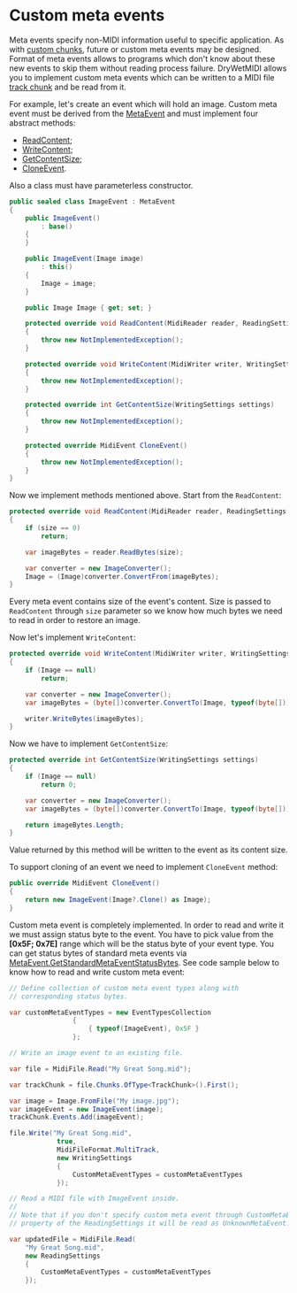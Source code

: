 ﻿---
uid: a_custom_meta_event
---

# Custom meta events

Meta events specify non-MIDI information useful to specific application. As with [custom chunks](xref:a_custom_chunk), future or custom meta events may be designed. Format of meta events allows to programs which don't know about these new events to skip them without reading process failure. DryWetMIDI allows you to implement custom meta events which can be written to a MIDI file [track chunk](xref:Melanchall.DryWetMidi.Core.TrackChunk) and be read from it.

For example, let's create an event which will hold an image. Custom meta event must be derived from the [MetaEvent](xref:Melanchall.DryWetMidi.Core.MetaEvent) and must implement four abstract methods:

* [ReadContent](xref:Melanchall.DryWetMidi.Core.MetaEvent.ReadContent(Melanchall.DryWetMidi.Core.MidiReader,Melanchall.DryWetMidi.Core.ReadingSettings,System.Int32));
* [WriteContent](xref:Melanchall.DryWetMidi.Core.MetaEvent.WriteContent(Melanchall.DryWetMidi.Core.MidiWriter,Melanchall.DryWetMidi.Core.WritingSettings));
* [GetContentSize](xref:Melanchall.DryWetMidi.Core.MetaEvent.GetContentSize(Melanchall.DryWetMidi.Core.WritingSettings));
* [CloneEvent](xref:Melanchall.DryWetMidi.Core.MidiEvent.CloneEvent).

Also a class must have parameterless constructor.

```csharp
public sealed class ImageEvent : MetaEvent
{
    public ImageEvent()
        : base()
    {
    }

    public ImageEvent(Image image)
        : this()
    {
        Image = image;
    }

    public Image Image { get; set; }

    protected override void ReadContent(MidiReader reader, ReadingSettings settings, int size)
    {
        throw new NotImplementedException();
    }

    protected override void WriteContent(MidiWriter writer, WritingSettings settings)
    {
        throw new NotImplementedException();
    }

    protected override int GetContentSize(WritingSettings settings)
    {
        throw new NotImplementedException();
    }

    protected override MidiEvent CloneEvent()
    {
        throw new NotImplementedException();
    }
}
```

Now we implement methods mentioned above. Start from the `ReadContent`:

```csharp
protected override void ReadContent(MidiReader reader, ReadingSettings settings, int size)
{
    if (size == 0)
        return;

    var imageBytes = reader.ReadBytes(size);

    var converter = new ImageConverter();
    Image = (Image)converter.ConvertFrom(imageBytes);
}
```

Every meta event contains size of the event's content. Size is passed to `ReadContent` through `size` parameter so we know how much bytes we need to read in order to restore an image.

Now let's implement `WriteContent`:

```csharp
protected override void WriteContent(MidiWriter writer, WritingSettings settings)
{
    if (Image == null)
        return;

    var converter = new ImageConverter();
    var imageBytes = (byte[])converter.ConvertTo(Image, typeof(byte[]));

    writer.WriteBytes(imageBytes);
}
```

Now we have to implement `GetContentSize`:

```csharp
protected override int GetContentSize(WritingSettings settings)
{
    if (Image == null)
        return 0;

    var converter = new ImageConverter();
    var imageBytes = (byte[])converter.ConvertTo(Image, typeof(byte[]));

    return imageBytes.Length;
}
```

Value returned by this method will be written to the event as its content size.

To support cloning of an event we need to implement `CloneEvent` method:

```csharp
public override MidiEvent CloneEvent()
{
    return new ImageEvent(Image?.Clone() as Image);
}
```

Custom meta event is completely implemented. In order to read and write it we must assign status byte to the event. You have to pick value from the **[0x5F; 0x7E]** range which will be the status byte of your event type. You can get status bytes of standard meta events via [MetaEvent.GetStandardMetaEventStatusBytes](xref:Melanchall.DryWetMidi.Core.MetaEvent.GetStandardMetaEventStatusBytes). See code sample below to know how to read and write custom meta event:

```csharp
// Define collection of custom meta event types along with
// corresponding status bytes.

var customMetaEventTypes = new EventTypesCollection
                {
                    { typeof(ImageEvent), 0x5F }
                };

// Write an image event to an existing file.

var file = MidiFile.Read("My Great Song.mid");

var trackChunk = file.Chunks.OfType<TrackChunk>().First();

var image = Image.FromFile("My image.jpg");
var imageEvent = new ImageEvent(image);
trackChunk.Events.Add(imageEvent);

file.Write("My Great Song.mid",
            true,
            MidiFileFormat.MultiTrack,
            new WritingSettings
            {
                CustomMetaEventTypes = customMetaEventTypes
            });

// Read a MIDI file with ImageEvent inside.
//
// Note that if you don't specify custom meta event through CustomMetaEventTypes
// property of the ReadingSettings it will be read as UnknownMetaEvent.

var updatedFile = MidiFile.Read(
    "My Great Song.mid",
    new ReadingSettings
    {
        CustomMetaEventTypes = customMetaEventTypes
    });
```